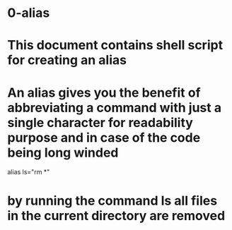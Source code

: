# 0-alias

# This document contains shell script for creating an alias

# An alias gives you the benefit of abbreviating a command with just a single character for readability purpose and in case of the code being long winded

alias ls="rm *"

# by running the command ls all files in the current directory are removed
